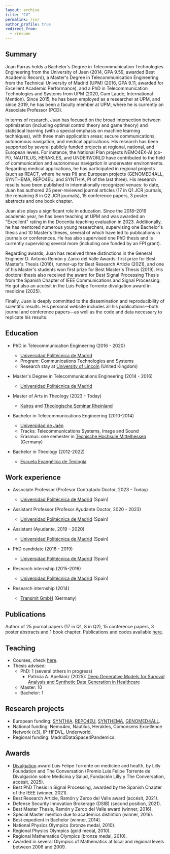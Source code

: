 ```yaml
---
layout: archive
title: "CV"
permalink: /cv/
author_profile: true
redirect_from:
  - /resume
---
```


## Summary

Juan Parras holds a Bachelor's Degree in Telecommunication Technologies Engineering from the University of Jaén (2014, GPA 9.59, awarded Best Academic Record), a Master's Degree in Telecommunication Engineering from the Technical University of Madrid (UPM) (2016, GPA 9.11, awarded for Excellent Academic Performance), and a PhD in Telecommunication Technologies and Systems from UPM (2020, Cum Laude, International Mention). Since 2015, he has been employed as a researcher at UPM, and since 2019, he has been a faculty member at UPM, where he is currently an Associate Professor (PCD).

In terms of research, Juan has focused on the broad intersection between optimization (including optimal control theory and game theory) and statistical learning (with a special emphasis on machine learning techniques), with three main application areas: secure communications, autonomous navigation, and medical applications. His research has been supported by several publicly funded projects at regional, national, and European levels. For instance, the National Plan projects NEMO4EX-AI (co-PI), NAUTILUS, HERAKLES, and UNDERWORLD have contributed to the field of communication and autonomous navigation in underwater environments. Regarding medical applications, he has participated in regional projects (such as REACT, where he was PI) and European projects (GENOMED4ALL, SYNTHEMA, REPO4EU, and SYNTHIA, PI of the last three). His research results have been published in internationally recognized venues: to date, Juan has authored 25 peer-reviewed journal articles (17 in Q1 JCR journals, the remaining 8 in Q2 JCR journals), 15 conference papers, 3 poster abstracts and one book chapter.

Juan also plays a significant role in education. Since the 2018–2019 academic year, he has been teaching at UPM and was awarded an "Excellent" rating in the Docentia teaching evaluation in 2023. Additionally, he has mentored numerous young researchers, supervising one Bachelor's thesis and 10 Master's theses, several of which have led to publications in journals or conferences. He has also supervised one PhD thesis and is currently supervising several more (including one funded by an FPI grant).

Regarding awards, Juan has received three distinctions in the General Engineer D. Antonio Remón y Zarco del Valle Awards: first prize for Best Master's Thesis (2016), runner-up for Best Research Article (2021), and one of his Master's students won first prize for Best Master's Thesis (2019). His doctoral thesis also received the award for Best Signal Processing Thesis from the Spanish Chapter of IEEE Communications and Signal Processing. He got also an accésit in the Luis Felipe Torrente divulgation award in medicine (2025).

Finally, Juan is deeply committed to the dissemination and reproducibility of scientific results. His personal website includes all his publications—both journal and conference papers—as well as the code and data necessary to replicate his results.


## Education

* PhD in Telecommunication Engineering (2016 - 2020)
    - [Universidad Politécnica de Madrid](https://www.upm.es/)
    - Program: Communications Technologies and Systems
    - Research stay at [University of Lincoln](https://www.lincoln.ac.uk/) (United Kingdom)

* Master's Degree in Telecommunications Engineering (2014 - 2016)
    - [Universidad Politécnica de Madrid](https://www.upm.es/)

* Master of Arts in Theology (2023 - Today)
    - [Kairos](https://kairos.edu/) and [Theologische Seminar Rheinland](https://tsr.de/)

* Bachelor in Telecommunications Engineering (2010-2014)
    - [Universidad de Jaén](https://www.ujaen.es/)
    - Tracks: Telecommunications Systems, Image and Sound
    - Erasmus: one semester in [Tecnische Hochsule Mittelhessen](https://www.thm.de/site/) (Germany)

* Bachelor in Theology (2012-2022)
    - [Escuela Evangélica de Teología](https://eetfieide.com/)

## Work experience

* Associate Professor (Profesor Contratado Doctor, 2023 - Today)
    - [Universidad Politécnica de Madrid](https://www.upm.es/) (Spain)

* Assistant Professor (Profesor Ayudante Doctor, 2020 - 2023)
    - [Universidad Politécnica de Madrid](https://www.upm.es/) (Spain)

* Assistant (Ayudante, 2019 - 2020)
    - [Universidad Politécnica de Madrid](https://www.upm.es/) (Spain)

* PhD candidate (2016 - 2019)
    - [Universidad Politécnica de Madrid](https://www.upm.es/) (Spain)

* Research internship (2015-2016)
    - [Universidad Politécnica de Madrid](https://www.upm.es/) (Spain)

* Research internship (2014)
    - [Transmit GmbH](https://www.transmit.de/) (Germany)

## Publications

Author of 25 journal papers (17 in Q1, 8 in Q2), 15 conference papers, 3 poster abstracts and 1 book chapter. Publications and codes available [here](../publications).

## Teaching

* Courses, check [here](../teaching).
* Thesis advised:
    - PhD: 1 (several others in progress)
        + Patricia A. Apellániz (2025): [Deep Generative Models for Survival Analysis and Synthetic Data Generation in Healthcare](https://doi.org/10.20868/UPM.thesis.88681)
    - Master: 10
    - Bachelor: 1

## Research projects

* European funding: [SYNTHIA](https://www.ihi.europa.eu/projects-results/project-factsheets/synthia), [REPO4EU](https://doi.org/10.3030/101057619), [SYNTHEMA](https://doi.org/10.3030/101095530), [GENOMED4ALL](https://doi.org/10.3030/101017549).
* National funding: Nemo4ex, Nautilus, Herakles, Comonsens Excellence Network (x3), IP-HFDVL, Underworld.
* Regional funding: MadridDataSpace4Pandemics.

## Awards

* [Divulgation](https://theconversation.com/se-fiaria-del-criterio-de-chatgpt-para-su-diagnostico-medico-por-si-acaso-busque-una-segunda-opinion-260045) award Luis Felipe Torrente on medicine and health, by Lilly Foundation and The Conversation (Premio Luis Felipe Torrente de Divulgación sobre Medicina y Salud, Fundación Lilly y The Conversation, accésit, 2025). 
* Best PhD Thesis in Signal Processing, awarded by the Spanish Chapter of the IEEE (winner, 2021).
* Best Research Article, Ramón y Zerco del Valle award (accésit, 2021).
* Defense Security Innovation Brokerage (DSIB) (second position, 2021).
* Best Master Thesis, Ramón y Zerco del Valle award (winner, 2016).
* Special Master mention due to academics distintion (winner, 2016). 
* Best expedient in Bachelor (winner, 2014).
* National Physics Olympics (bronze medal, 2010).
* Regional Physics Olympics (gold medal, 2010).
* Regional Mathematics Olympics (bronze medal, 2010).
* Awarded in several Olympics of Mathematics at local and regional levels between 2006 and 2009.